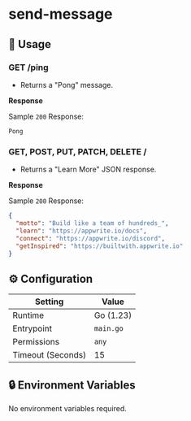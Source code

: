 # send-message

## 🧰 Usage

### GET /ping

- Returns a "Pong" message.

**Response**

Sample `200` Response:

```text
Pong
```

### GET, POST, PUT, PATCH, DELETE /

- Returns a "Learn More" JSON response.

**Response**

Sample `200` Response:

```json
{
  "motto": "Build like a team of hundreds_",
  "learn": "https://appwrite.io/docs",
  "connect": "https://appwrite.io/discord",
  "getInspired": "https://builtwith.appwrite.io"
}
```

## ⚙️ Configuration

| Setting           | Value         |
| ----------------- | ------------- |
| Runtime           | Go (1.23)     |
| Entrypoint        | `main.go`     |
| Permissions       | `any`         |
| Timeout (Seconds) | 15            |

## 🔒 Environment Variables

No environment variables required.
